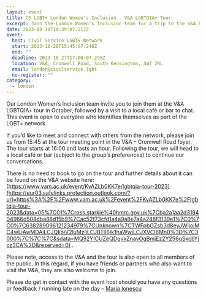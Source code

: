 ```yaml
---
layout: event
title: CS LGBT+ London Women's Inclusion - V&A LGBTQIA+ Tour
excerpt: Join the London Women's Inclusion team for a trip to the V&A LGBTQIA+ tour.
date: 2023-08-30T14:39:07.217Z
event:
  host: Civil Service LGBT+ Network
  start: 2023-10-28T15:45:07.246Z
  end: ""
  deadline: 2023-10-27T17:00:07.295Z
  location: V&A, Cronwell Road, South Kensington, SW7 2RL
  email: london@civilservice.lgbt
  no-register: ""
category:
  - london
---
```

Our London Women’s Inclusion team invite you to join them at the V&A LGBTQIA+ tour in October, followed by a visit to a local café or bar to chat. This event is open to everyone who identifies themselves as part of the LGBT+ network.  

If you’d like to meet and connect with others from the network, please join us from 15:45 at the tour meeting point in the V&A – Cromwell Road foyer. The tour starts at 16:00 and lasts an hour. Following the tour, we will head to a local café or bar (subject to the group’s preferences) to continue our conversations. 

There is no need to book to go on the tour and further details about it can be found on the V&A website here: [https://www.vam.ac.uk/event/KvAZLb0KK7e/lgbtqia-tour-2023](https://eur03.safelinks.protection.outlook.com/?url=https%3A%2F%2Fwww.vam.ac.uk%2Fevent%2FKvAZLb0KK7e%2Flgbtqia-tour-2023&data=05%7C01%7Cross.starkie%40hmrc.gov.uk%7Cba2a1aa2d319404966d508dba88d15b9%7Cac52f73cfd1a4a9a8e7a4a248f3139e1%7C0%7C0%7C638289096121234979%7CUnknown%7CTWFpbGZsb3d8eyJWIjoiMC4wLjAwMDAiLCJQIjoiV2luMzIiLCJBTiI6Ik1haWwiLCJXVCI6Mn0%3D%7C3000%7C%7C%7C&sdata=MQ92YICUZeQDgvxZnavOgBmjEz2Y256qSkcbYjcz3CA%3D&reserved=0) . 

Please note, access to the V&A and the tour is also open to all members of the public. In this regard, if you have friends or partners who also want to visit the V&A, they are also welcome to join.  

Please do get in contact with the event host should you have any questions or feedback / running late on the day – [Maria Ionescu](mailto:Maria.Ionescu@levellingup.gov.uk)